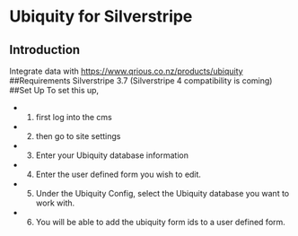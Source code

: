 # Ubiquity for Silverstripe
## Introduction
Integrate data with https://www.qrious.co.nz/products/ubiquity
##Requirements
Silverstripe 3.7 (Silverstripe 4 compatibility is coming)
##Set Up
To set this up,
- 1. first log into the cms
- 2. then go to site settings
- 3. Enter your Ubiquity database information
- 4. Enter the user defined form you wish to edit.
- 5. Under the Ubiquity Config, select the Ubiquity database you want to work with.
- 6. You will be able to add the ubiquity form ids to a user defined form.
